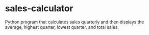 # sales-calculator
Python program that calculates sales quarterly and then displays the average, highest quarter, lowest quarter, and total sales.
